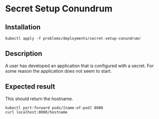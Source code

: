 # Secret Setup Conundrum

## Installation
```
kubectl apply -f problems/deployments/secret-setup-conundrum/ 
```
## Description

A user has developed an application that is configured with a secret. For some reason the application does not seem to start. 

## Expected result

This should return the hostname.

```
kubectl port-forward pods/[name-of-pod] 8080
curl localhost:8080/hostname
```
